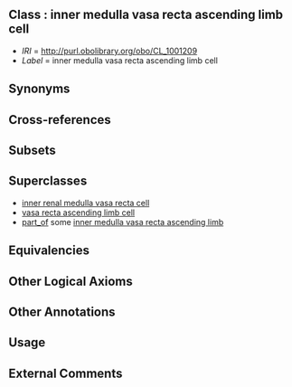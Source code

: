 
## Class : inner medulla vasa recta ascending limb cell

 * *IRI* = http://purl.obolibrary.org/obo/CL_1001209
 * *Label* = inner medulla vasa recta ascending limb cell

## Synonyms


## Cross-references


## Subsets


## Superclasses

 * [inner renal medulla vasa recta cell](../../CL/26/CL_1001126.md)
 * [vasa recta ascending limb cell](../../CL/31/CL_1001131.md)
 * [part_of](../../BFO/50/BFO_0000050.md) some [inner medulla vasa recta ascending limb](../../UBERON/92/UBERON_0009092.md)

## Equivalencies


## Other Logical Axioms


## Other Annotations


## Usage


## External Comments

